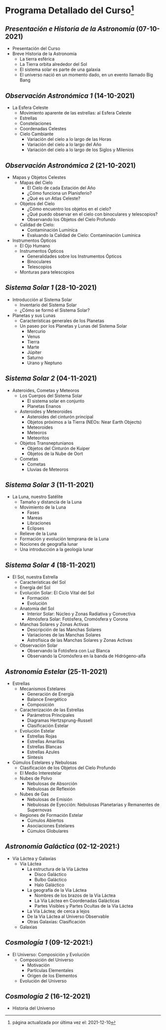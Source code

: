 # Programa Detallado del Curso[^1]

## _Presentación e Historia de la Astronomía_ (07-10-2021)
* Presentación del Curso
* Breve Historia de la Astronomía
  * La tierra esférica
  * La Tierra orbita alrededor del Sol
  * El sistema solar es parte de una galaxia
  * El universo nació en un momento dado, en un evento llamado Big Bang

## _Observación Astronómica 1_ (14-10-2021)
* La Esfera Celeste
  * Movimiento aparente de las estrellas: al Esfera Celeste
  * Estrellas
  * Constelaciones
  * Coordenadas Celestes
  * Cielo Cambiante
    * Variación del cielo a lo largo de las Horas
    * Variación del cielo a lo largo del Año
    * Variación del cielo a lo largo de los Siglos y Milenios

## _Observación Astronómica 2_ (21-10-2021)
* Mapas y Objetos Celestes
  * Mapas del Cielo
    * El Cielo de cada Estación del Año
    * ¿Cómo funciona un Planisferio?
    * ¿Qué es un Atlas Celeste?
  * Objetos del Cielo
    * ¿Cómo encuentro los objetos en el cielo?
    * ¿Qué puedo observar en el cielo con binoculares y telescopios?
    * Observando los Objetos del Cielo Profundo
  * Calidad de Cielo:
    * Contaminación Lumínica
    * Evaluando la Calidad de Cielo: Contaminación Lumínica
* Instrumentos Ópticos
  * El Ojo Humano
  * Instrumentos Ópticos
    * Generalidades sobre los Instrumentos Ópticos
    * Binoculares
    * Telescopios
  * Monturas para telescopios

## _Sistema Solar 1_ (28-10-2021)
* Introducción al Sistema Solar
  * Inventario del Sistema Solar
  * ¿Cómo se formó el Sistema Solar?
* Planetas y sus Lunas
  * Características generales de los Planetas
  * Un paseo por los Planetas y Lunas del Sistema Solar
    * Mercurio
    * Venus
    * Tierra
    * Marte
    * Júpiter
    * Saturno
    * Urano y Neptuno

## _Sistema Solar 2_ (04-11-2021)
* Asteroides, Cometas y Meteoros
  * Los Cuerpos del Sistema Solar
    * El sistema solar en conjunto
    * Planetas Enanos
  * Asteroides y Meteoroides
    * Asteroides del cinturón principal
    * Objetos próximos a la Tierra (NEOs: Near Earth Objects)
    * Meteoroides
    * Meteoros
    * Meteoritos
  * Objetos Transneptunianos
    * Objetos del Cinturón de Kuiper
    * Objetos de la Nube de Oort
  * Cometas
    * Cometas
    * Lluvias de Meteoros

## _Sistema Solar 3_ (11-11-2021)
* La Luna, nuestro Satélite
  * Tamaño y distancia de la Luna
  * Movimiento de la Luna
    * Fases
    * Mareas
    * Libraciones
    * Eclipses
  * Relieve de la Luna
  * Formación y evolución temprana de la Luna
  * Nociones de geografía lunar
  * Una introducción a la geología lunar

## _Sistema Solar 4_ (18-11-2021)
* El Sol, nuestra Estrella
  * Características del Sol
  * Energía del Sol
  * Evolución Solar: El Ciclo Vital del Sol
    * Formación
    * Evolución
  * Anatomía del Sol
    * Interior Solar: Núcleo y Zonas Radiativa y Convectiva
    * Atmósfera Solar: Fotósfera, Cromósfera y Corona
  * Manchas Solares y Zonas Activas
    * Descripción de las Manchas Solares
    * Variaciones de las Manchas Solares
    * Astrofísica de las Manchas Solares y Zonas Activas
  * Observación Solar
    * Observando la Fotósfera con Luz Blanca
    * Observando la Cromósfera en la banda de Hidrógeno-alfa

## _Astronomía Estelar_ (25-11-2021)
* Estrellas
  * Mecanismos Estelares
    * Generación de Energía
    * Balance Energético
    * Composición
  * Caracterización de las Estrellas
    * Parámetros Principales
    * Diagramas Hertzsprung-Russell
    * Clasificación Estelar
  * Evolución Estelar
    * Estrellas Rojas
    * Estrellas Amarillas
    * Estrellas Blancas
    * Estrellas Azules
    * Síntesis
* Cúmulos Estelares y Nebulosas
  * Clasificación de los Objetos del Cielo Profundo
  * El Medio Interestelar
  * Nubes de Polvo
    * Nebulosas de Absorción
    * Nebulosas de Reflexión
  * Nubes de Gas
    * Nebulosas de Emisión
    * Nebulosas de Eyección: Nebulosas Planetarias y Remanentes de Supernovas
  * Regiones de Formación Estelar
    * Cúmulos Abiertos
    * Asociaciones Estelares
    * Cúmulos Globulares

## _Astronomía Galáctica_ (02-12-2021:)
* Vía Láctea y Galaxias
  * Vía Láctea
    * La estructura de la Vía Láctea
      * Disco Galáctico
      * Bulbo Galáctico
      * Halo Galáctico
    * La geografía de la Vía Láctea
      * Nombres de los brazos de la Vía Láctea
      * La Vía Láctea en Coordenadas Galácticas
      * Partes Visibles y Partes Ocultas de la Vía Láctea
    * La Vía Láctea; de cerca a lejos
    * De la Vía Láctea al Universo Observable
    * Otras Galaxias: Clasificación
  * Galaxias

## _Cosmología 1_ (09-12-2021:)
* El Universo: Composición y Evolución
  * Composición del Universo
    * Motivación
    * Partículas Elementales
    * Origen de los Elementos
  * Evolución del Universo

## _Cosmología 2_ (16-12-2021)
* Historia del Universo

[^1]: página actualizada por última vez el: 2021-12-10
